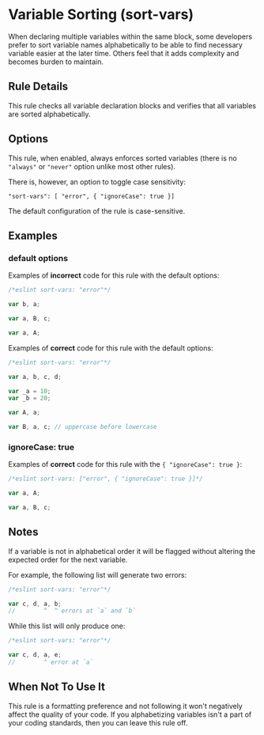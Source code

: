 # Variable Sorting (sort-vars)

When declaring multiple variables within the same block, some developers prefer to sort variable names alphabetically to be able to find necessary variable easier at the later time. Others feel that it adds complexity and becomes burden to maintain.

## Rule Details

This rule checks all variable declaration blocks and verifies that all variables are sorted alphabetically.

## Options

This rule, when enabled, always enforces sorted variables (there is no `"always"` or `"never"` option unlike most other rules).

There is, however, an option to toggle case sensitivity:

```
"sort-vars": [ "error", { "ignoreCase": true }]
```

The default configuration of the rule is case-sensitive.

## Examples

### default options

Examples of **incorrect** code for this rule with the default options:

```js
/*eslint sort-vars: "error"*/

var b, a;

var a, B, c;

var a, A;
```

Examples of **correct** code for this rule with the default options:

```js
/*eslint sort-vars: "error"*/

var a, b, c, d;

var _a = 10;
var _b = 20;

var A, a;

var B, a, c; // uppercase before lowercase
```

### ignoreCase: true

Examples of **correct** code for this rule with the `{ "ignoreCase": true }`:

```js
/*eslint sort-vars: ["error", { "ignoreCase": true }]*/

var a, A;

var a, B, c;
```

## Notes

If a variable is not in alphabetical order it will be flagged without altering the expected order for the next variable.

For example, the following list will generate two errors:

```js
/*eslint sort-vars: "error"*/

var c, d, a, b;
//        ^  ^ errors at `a` and `b`
```

While this list will only produce one:

```js
/*eslint sort-vars: "error"*/

var c, d, a, e;
//        ^ error at `a`
```

## When Not To Use It

This rule is a formatting preference and not following it won't negatively affect the quality of your code. If you alphabetizing variables isn't a part of your coding standards, then you can leave this rule off.
